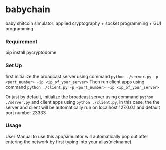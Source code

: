 # babychain
baby shitcoin simulator: applied cryptography + socket programming + GUI programming

### Requirement
pip install pycryptodome

### Set Up
first initialize the broadcast server using command `python ./server.py -p <port_number> -ip <ip_of_your_server>`
Then run client apps using command `python ./client.py -p <port_number> -ip <ip_of_your_server>`

Or just by default, initialize the broadcast server using command `python ./server.py` and client apps using `python ./client.py`, in this case, the the server and client will be automatically run on localhost 127.0.0.1 and default port number 23333

### Usage
User Manual to use this app/simulator will automatically pop out after entering the network by first typing into your alias(nickname)
